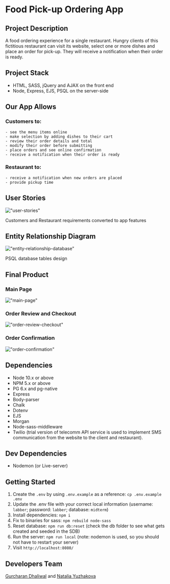 # Food Pick-up Ordering App

## Project Description
A food ordering experience for a single restaurant. Hungry clients of this fictitious restaurant can visit its website, select one or more dishes and place an order for pick-up. They will receive a notification when their order is ready.

## Project Stack
- HTML, SASS, jQuery and AJAX on the front end
- Node, Express, EJS, PSQL on the server-side

## Our App Allows
  ### Customers to:
    - see the menu items online
    - make selection by adding dishes to their cart
    - review their order details and total
    - modify their order before submitting
    - place orders and see online confirmation
    - receive a notification when their order is ready
  ### Restaurant to:
    - receive a notification when new orders are placed
    - provide pickup time

## User Stories
!["user-stories"](https://github.com/yuzhakova/restaurant-takeout-app/blob/master/public/images/doc_user_stories.png)

Customers and Restaurant requirements converted to app features

## Entity Relationship Diagram
!["entity-relationship-database"](https://github.com/yuzhakova/restaurant-takeout-app/blob/master/public/images/doc_ERD.png)

PSQL database tables design

## Final Product

  ### Main Page

!["main-page"](https://github.com/yuzhakova/restaurant-takeout-app/blob/master/public/images/project-main-page.png)

  ### Order Review and Checkout

!["order-review-checkout"](https://github.com/yuzhakova/restaurant-takeout-app/blob/master/public/images/project-order-review-checkout.png)

  ### Order Confirmation

!["order-confirmation"](https://github.com/yuzhakova/restaurant-takeout-app/blob/master/public/images/project-order-confirmation.png)


## Dependencies
- Node 10.x or above
- NPM 5.x or above
- PG 6.x and pg-native
- Express
- Body-parser
- Chalk
- Dotenv
- EJS
- Morgan
- Node-sass-middleware
- Twilio (trial version of telecomm API service is used to implement SMS communication from the website to the client and restaurant).

## Dev Dependencies
- Nodemon (or Live-server)

## Getting Started
1. Create the `.env` by using `.env.example` as a reference: `cp .env.example .env`
2. Update the .env file with your correct local information  (username: `labber`; password: `labber`; database: `midterm`)
3. Install dependencies: `npm i`
4. Fix to binaries for sass: `npm rebuild node-sass`
5. Reset database: `npm run db:reset` (check the db folder to see what gets created and seeded in the SDB)
7. Run the server: `npm run local` (note: nodemon is used, so you should not have to restart your server)
8. Visit `http://localhost:8080/`

## Developers Team
[Gurcharan Dhaliwal](https://github.com/GSDhaliwal) and [Natalia Yuzhakova](https://github.com/yuzhakova)
